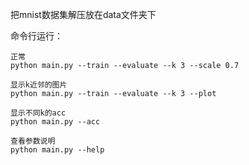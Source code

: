 把mnist数据集解压放在data文件夹下



命令行运行：

```
正常
python main.py --train --evaluate --k 3 --scale 0.7

显示k近邻的图片
python main.py --train --evaluate --k 3 --plot

显示不同k的acc
python main.py --acc

查看参数说明
python main.py --help
```

